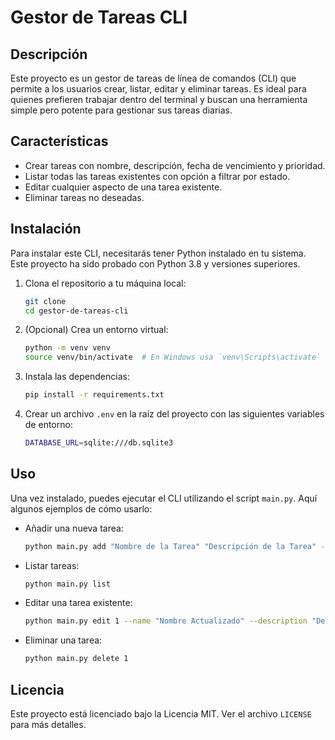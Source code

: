 # Gestor de Tareas CLI

## Descripción

Este proyecto es un gestor de tareas de línea de comandos (CLI) que permite a los usuarios crear, listar, editar y eliminar tareas. Es ideal para quienes prefieren trabajar dentro del terminal y buscan una herramienta simple pero potente para gestionar sus tareas diarias.

## Características

- Crear tareas con nombre, descripción, fecha de vencimiento y prioridad.
- Listar todas las tareas existentes con opción a filtrar por estado.
- Editar cualquier aspecto de una tarea existente.
- Eliminar tareas no deseadas.

## Instalación

Para instalar este CLI, necesitarás tener Python instalado en tu sistema. Este proyecto ha sido probado con Python 3.8 y versiones superiores.

1. Clona el repositorio a tu máquina local:
    ```bash
    git clone 
    cd gestor-de-tareas-cli
    ```

2. (Opcional) Crea un entorno virtual:
    ```bash
    python -m venv venv
    source venv/bin/activate  # En Windows usa `venv\Scripts\activate`
    ```

3. Instala las dependencias:
    ```bash
    pip install -r requirements.txt
    ```
4. Crear un archivo `.env` en la raíz del proyecto con las siguientes variables de entorno:
    ```bash
    DATABASE_URL=sqlite:///db.sqlite3
    ```

## Uso

Una vez instalado, puedes ejecutar el CLI utilizando el script `main.py`. Aquí algunos ejemplos de cómo usarlo:

- Añadir una nueva tarea:
    ```bash
    python main.py add "Nombre de la Tarea" "Descripción de la Tarea" --due_date "2024-03-05" --priority 1
    ```

- Listar tareas:
    ```bash
    python main.py list
    ```

- Editar una tarea existente:
    ```bash
    python main.py edit 1 --name "Nombre Actualizado" --description "Descripción Actualizada"
    ```

- Eliminar una tarea:
    ```bash
    python main.py delete 1
    ```

## Licencia

Este proyecto está licenciado bajo la Licencia MIT. Ver el archivo `LICENSE` para más detalles.

